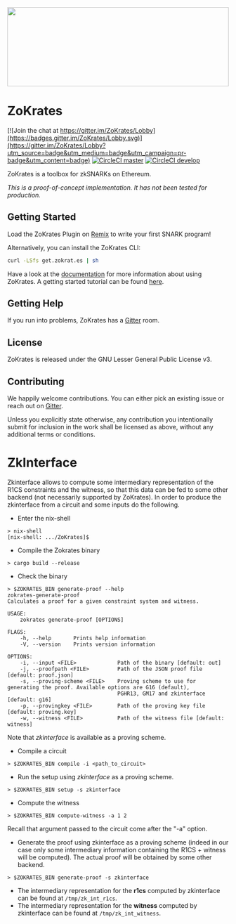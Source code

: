 
<img src="http://www.redaktion.tu-berlin.de/fileadmin/fg308/icons/projekte/logos/ZoKrates_logo.svg" width="100%" height="180">

# ZoKrates

[![Join the chat at https://gitter.im/ZoKrates/Lobby](https://badges.gitter.im/ZoKrates/Lobby.svg)](https://gitter.im/ZoKrates/Lobby?utm_source=badge&utm_medium=badge&utm_campaign=pr-badge&utm_content=badge)
[![CircleCI master](https://img.shields.io/circleci/project/github/Zokrates/ZoKrates/master.svg?label=master)](https://circleci.com/gh/Zokrates/ZoKrates/tree/master)
[![CircleCI develop](https://img.shields.io/circleci/project/github/Zokrates/ZoKrates/develop.svg?label=develop)](https://circleci.com/gh/Zokrates/ZoKrates/tree/develop)

ZoKrates is a toolbox for zkSNARKs on Ethereum.

_This is a proof-of-concept implementation. It has not been tested for production._

## Getting Started

Load the ZoKrates Plugin on [Remix](https://remix.ethereum.org) to write your first SNARK program!

Alternatively, you can install the ZoKrates CLI:

```bash
curl -LSfs get.zokrat.es | sh
```

Have a look at the [documentation](https://zokrates.github.io/) for more information about using ZoKrates.
A getting started tutorial can be found [here](https://zokrates.github.io/sha256example.html).

## Getting Help

If you run into problems, ZoKrates has a [Gitter](https://gitter.im/ZoKrates/Lobby) room.

## License

ZoKrates is released under the GNU Lesser General Public License v3.

## Contributing

We happily welcome contributions. You can either pick an existing issue or reach out on [Gitter](https://gitter.im/ZoKrates/Lobby).

Unless you explicitly state otherwise, any contribution you intentionally submit for inclusion in the work shall be licensed as above, without any additional terms or conditions.


# ZkInterface

Zkinterface allows to compute some intermediary representation of the R1CS constraints and the witness,
so that this data can be fed to some other backend (not necessarily supported by ZoKrates).
In order to produce the zkinterface from a circuit and some inputs do the following.

* Enter the nix-shell

```shell script
> nix-shell
[nix-shell: .../ZoKrates]$ 
```

* Compile the Zokrates binary 

```shell script
> cargo build --release

```

* Check the binary
```shell script
> $ZOKRATES_BIN generate-proof --help
zokrates-generate-proof 
Calculates a proof for a given constraint system and witness.

USAGE:
    zokrates generate-proof [OPTIONS]

FLAGS:
    -h, --help       Prints help information
    -V, --version    Prints version information

OPTIONS:
    -i, --input <FILE>             Path of the binary [default: out]
    -j, --proofpath <FILE>         Path of the JSON proof file [default: proof.json]
    -s, --proving-scheme <FILE>    Proving scheme to use for generating the proof. Available options are G16 (default),
                                   PGHR13, GM17 and zkinterface [default: g16]
    -p, --provingkey <FILE>        Path of the proving key file [default: proving.key]
    -w, --witness <FILE>           Path of the witness file [default: witness]
```

Note that *zkinterface* is available as a proving scheme.

* Compile a circuit

```shell script
> $ZOKRATES_BIN compile -i <path_to_circuit>

```

* Run the setup using *zkinterface* as a proving scheme.

```shell script
> $ZOKRATES_BIN setup -s zkinterface

```

* Compute the witness

```shell script
> $ZOKRATES_BIN compute-witness -a 1 2

```

Recall that argument passed to the circuit come after the "-a" option.

* Generate the proof using zkinterface as a proving scheme 
(indeed in our case only some intermediary information containing the R1CS + witness will be computed).
The actual proof will be obtained by some other backend.

```shell script
> $ZOKRATES_BIN generate-proof -s zkinterface
```

* The intermediary representation for the **r1cs** computed by zkinterface can be found at `/tmp/zk_int_r1cs`.
* The intermediary representation for the **witness** computed by zkinterface can be found at `/tmp/zk_int_witness`.
